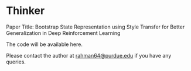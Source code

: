 # Thinker
Paper Title: Bootstrap State Representation using Style Transfer for Better Generalization in Deep Reinforcement Learning

The code will be available here. 

Please contact the author at rahman64@purdue.edu if you have any queries.
